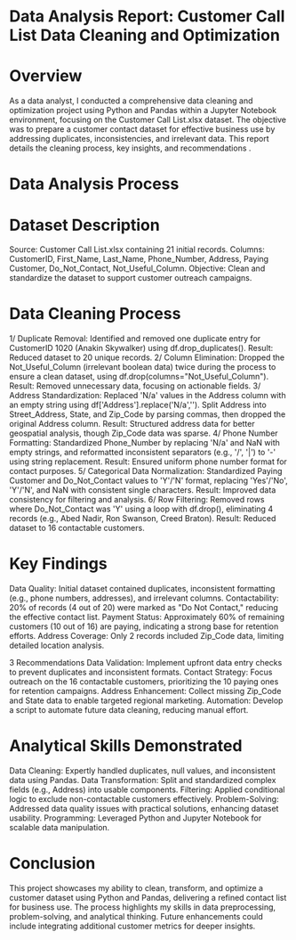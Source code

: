 # Data Analysis Report: Customer Call List Data Cleaning and Optimization

# Overview
As a data analyst, I conducted a comprehensive data cleaning and optimization project using Python and Pandas within a Jupyter Notebook environment, focusing on the Customer Call List.xlsx dataset. The objective was to prepare a customer contact dataset for effective business use by addressing duplicates, inconsistencies, and irrelevant data. This report details the cleaning process, key insights, and recommendations .

# Data Analysis Process
# Dataset Description
Source: Customer Call List.xlsx containing 21 initial records.
Columns: CustomerID, First_Name, Last_Name, Phone_Number, Address, Paying Customer, Do_Not_Contact, Not_Useful_Column.
Objective: Clean and standardize the dataset to support customer outreach campaigns.
# Data Cleaning Process
1/ Duplicate Removal:
Identified and removed one duplicate entry for CustomerID 1020 (Anakin Skywalker) using df.drop_duplicates().
Result: Reduced dataset to 20 unique records.
2/ Column Elimination:
Dropped the Not_Useful_Column (irrelevant boolean data) twice during the process to ensure a clean dataset, using df.drop(columns="Not_Useful_Column").
Result: Removed unnecessary data, focusing on actionable fields.
3/ Address Standardization:
Replaced 'N/a' values in the Address column with an empty string using df['Address'].replace('N/a','').
Split Address into Street_Address, State, and Zip_Code by parsing commas, then dropped the original Address column.
Result: Structured address data for better geospatial analysis, though Zip_Code data was sparse.
4/ Phone Number Formatting:
Standardized Phone_Number by replacing 'N/a' and NaN with empty strings, and reformatted inconsistent separators (e.g., '/', '|') to '-' using string replacement.
Result: Ensured uniform phone number format for contact purposes.
5/ Categorical Data Normalization:
Standardized Paying Customer and Do_Not_Contact values to 'Y'/'N' format, replacing 'Yes'/'No', 'Y'/'N', and NaN with consistent single characters.
Result: Improved data consistency for filtering and analysis.
6/ Row Filtering:
Removed rows where Do_Not_Contact was 'Y' using a loop with df.drop(), eliminating 4 records (e.g., Abed Nadir, Ron Swanson, Creed Braton).
Result: Reduced dataset to 16 contactable customers.
# Key Findings
Data Quality: Initial dataset contained duplicates, inconsistent formatting (e.g., phone numbers, addresses), and irrelevant columns.
Contactability: 20% of records (4 out of 20) were marked as "Do Not Contact," reducing the effective contact list.
Payment Status: Approximately 60% of remaining customers (10 out of 16) are paying, indicating a strong base for retention efforts.
Address Coverage: Only 2 records included Zip_Code data, limiting detailed location analysis.

3 Recommendations
Data Validation: Implement upfront data entry checks to prevent duplicates and inconsistent formats.
Contact Strategy: Focus outreach on the 16 contactable customers, prioritizing the 10 paying ones for retention campaigns.
Address Enhancement: Collect missing Zip_Code and State data to enable targeted regional marketing.
Automation: Develop a script to automate future data cleaning, reducing manual effort.
# Analytical Skills Demonstrated
Data Cleaning: Expertly handled duplicates, null values, and inconsistent data using Pandas.
Data Transformation: Split and standardized complex fields (e.g., Address) into usable components.
Filtering: Applied conditional logic to exclude non-contactable customers effectively.
Problem-Solving: Addressed data quality issues with practical solutions, enhancing dataset usability.
Programming: Leveraged Python and Jupyter Notebook for scalable data manipulation.
# Conclusion
This project showcases my ability to clean, transform, and optimize a customer dataset using Python and Pandas, delivering a refined contact list for business use. The process highlights my skills in data preprocessing, problem-solving, and analytical thinking. Future enhancements could include integrating additional customer metrics for deeper insights.
